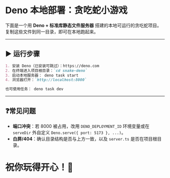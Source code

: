 # Deno 本地部署：贪吃蛇小游戏

下面是一个用 **Deno + 标准库静态文件服务器**
搭建的本地可运行的贪吃蛇项目。复制这些文件到同一目录，即可在本地跑起来。

---

## ▶️ 运行步骤

```markdown
1. 安装 Deno（已安装可跳过）：https://deno.com
2. 在终端进入项目根目录：`cd snake-deno`
3. 启动本地服务器： deno task start
4. 浏览器打开：`http://localhost:8000`

也可使用任务： deno task dev
```

---

## ❓常见问题

- **端口冲突**：若 8000 被占用，改用 `DENO_DEPLOYMENT_ID` 环境变量或在
  `serveDir` 外自定义 `Deno.serve({ port: 5173 }, ...)`。
- **白屏/404**：确认目录结构是否与上方一致，以及 `server.ts` 是否在项目根目录。

# 祝你玩得开心！🐍

